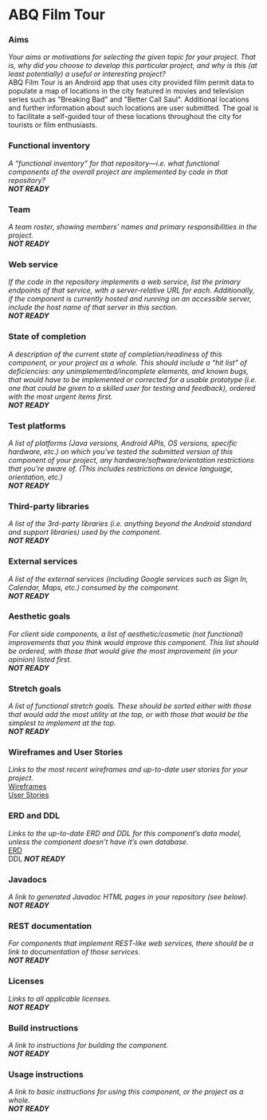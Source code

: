 # ABQ Film Tour

### Aims
*Your aims or motivations for selecting the given topic for your project. That is, why did you choose to develop this particular project, and why is this (at least potentially) a useful or interesting project?*<br />
ABQ Film Tour is an Android app that uses city provided film permit data to populate a map of locations in the city featured in movies and television series such as "Breaking Bad" and "Better Call Saul". Additional locations and further information about such locations are user submitted. The goal is to facilitate a self-guided tour of these locations throughout the city for tourists or film enthusiasts.

### Functional inventory
*A “functional inventory” for that repository—i.e. what functional components of the overall project are implemented by code in that repository?* <br/>
***NOT READY***

### Team
*A team roster, showing members’ names and primary responsibilities in the project.* <br/>
***NOT READY***

### Web service
*If the code in the repository implements a web service, list the primary endpoints of that service, with a server-relative URL for each. Additionally, if the component is currently hosted and running on an accessible server, include the host name of that server in this section.* <br/>
***NOT READY***

### State of completion
*A description of the current state of completion/readiness of this component, or your project as a whole. This should include a “hit list” of deficiencies: any unimplemented/incomplete elements, and known bugs, that would have to be implemented or corrected for a usable prototype (i.e. one that could be given to a skilled user for testing and feedback), ordered with the most urgent items first.* <br/>
***NOT READY***

### Test platforms
*A list of platforms (Java versions, Android APIs, OS versions, specific hardware, etc.) on which you’ve tested the submitted version of this component of your project, any hardware/software/orientation restrictions that you’re aware of. (This includes restrictions on device language, orientation, etc.)* <br/>
***NOT READY***

### Third-party libraries
*A list of the 3rd-party libraries (i.e. anything beyond the Android standard and support libraries) used by the component.* <br/>
***NOT READY***

### External services
*A list of the external services (including Google services such as Sign In, Calendar, Maps, etc.) consumed by the component.* <br/>
***NOT READY***

### Aesthetic goals
*For client side components, a list of aesthetic/cosmetic (not functional) improvements that you think would improve this component. This list should be ordered, with those that would give the most improvement (in your opinion) listed first.* <br/>
***NOT READY***

### Stretch goals
*A list of functional stretch goals. These should be sorted either with those that would add the most utility at the top, or with those that would be the simplest to implement at the top.* <br/>
***NOT READY***

### Wireframes and User Stories
*Links to the most recent wireframes and up-to-date user stories for your project.* <br/>
[Wireframes](https://xd.adobe.com/view/81f12600-75b1-4f07-7cc3-a86bc45dacf9-f7c0/) <br/>
[User Stories](docs/UserStories.md) 

### ERD and DDL
*Links to the up-to-date ERD and DDL for this component’s data model, unless the component doesn’t have it’s own database.* <br/>
[ERD](docs/ERD.pdf) <br/>
DDL ***NOT READY***

### Javadocs
*A link to generated Javadoc HTML pages in your repository (see below).* <br/>
***NOT READY***

### REST documentation
*For components that implement REST-like web services, there should be a link to documentation of those services.* <br/>
***NOT READY***

### Licenses
*Links to all applicable licenses.* <br/>
***NOT READY***

### Build instructions
*A link to instructions for building the component.* <br/>
***NOT READY***

### Usage instructions
*A link to basic instructions for using this component, or the project as a whole.* <br/>
***NOT READY***
